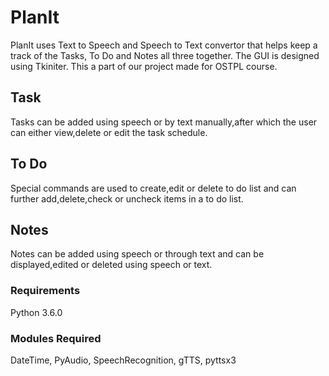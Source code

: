 # PlanIt 
PlanIt uses Text to Speech and Speech to Text convertor that helps keep a track of the Tasks, To Do and Notes all three together. The GUI is designed using Tkiniter.
This a part of our project made for OSTPL course.
## Task
Tasks can be added using speech or by text manually,after which the user can either view,delete or edit the task schedule.
## To Do
Special commands are used to create,edit or delete to do list and can further add,delete,check or uncheck items in a to do list.
## Notes
Notes can be added using speech or through text and can be displayed,edited or deleted using speech or text.
### Requirements
Python 3.6.0
### Modules Required
DateTime,
PyAudio,
SpeechRecognition,
gTTS,
pyttsx3
